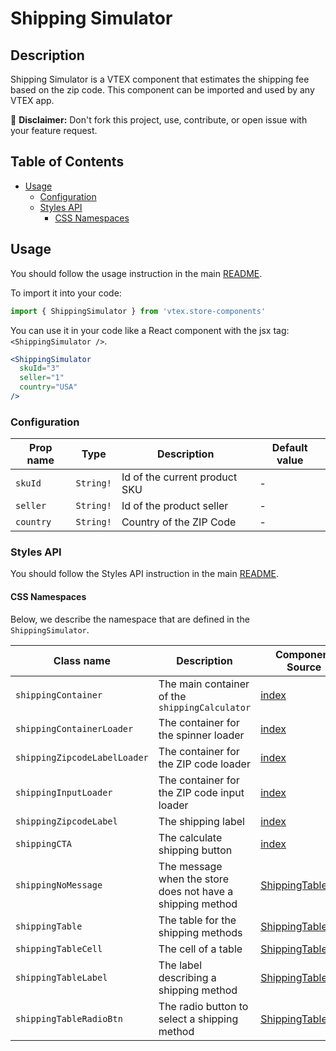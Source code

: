 # Shipping Simulator

## Description

Shipping Simulator is a VTEX component that estimates the shipping fee based on the zip code. This component can be imported and used by any VTEX app.

:loudspeaker: **Disclaimer:** Don't fork this project, use, contribute, or open issue with your feature request.

## Table of Contents
- [Usage](#usage)
  - [Configuration](#configuration)
  - [Styles API](#styles-api)
    - [CSS Namespaces](#css-namespaces)

## Usage
You should follow the usage instruction in the main [README](https://github.com/vtex-apps/store-components/blob/master/README.md#usage).

To import it into your code: 
```js
import { ShippingSimulator } from 'vtex.store-components'
```

You can use it in your code like a React component with the jsx tag: `<ShippingSimulator />`. 

```jsx
<ShippingSimulator
  skuId="3"
  seller="1"
  country="USA"
/>
```

### Configuration

| Prop name          | Type        | Description                                  | Default value |
| ------------------ | ----------- | -------------------------------------------- | ------------- |
| `skuId`            | `String!`   | Id of the current product SKU                | - |
| `seller`           | `String!`   | Id of the product seller                     | - |
| `country`          | `String!`   | Country of the ZIP Code                      | - |

### Styles API

You should follow the Styles API instruction in the main [README](/README.md#styles-api).

#### CSS Namespaces
Below, we describe the namespace that are defined in the `ShippingSimulator`.

| Class name | Description | Component Source |
| ---------- | ----------- | ---------------- |
| `shippingContainer` | The main container of the `shippingCalculator` | [index](/react/components/ShippingSimulator/index.js) |
| `shippingContainerLoader` | The container for the spinner loader | [index](/react/components/ShippingSimulator/index.js) |
| `shippingZipcodeLabelLoader` | The container for the ZIP code loader | [index](/react/components/ShippingSimulator/index.js) |
| `shippingInputLoader` | The container for the ZIP code input loader | [index](/react/components/ShippingSimulator/index.js) |
| `shippingZipcodeLabel` | The shipping label | [index](/react/components/ShippingSimulator/index.js) |
| `shippingCTA` | The calculate shipping button | [index](/react/components/ShippingSimulator/index.js) |
| `shippingNoMessage` | The message when the store does not have a shipping method | [ShippingTable](/react/components/ShippingSimulator/components/ShippingTable.js) |
| `shippingTable` | The table for the shipping methods | [ShippingTable](/react/components/ShippingSimulator/components/ShippingTable.js) |
| `shippingTableCell` | The cell of a table | [ShippingTableRow](/react/components/ShippingSimulator/components/ShippingTableRow.js) |
| `shippingTableLabel` | The label describing a shipping method | [ShippingTableRow](/react/components/ShippingSimulator/components/ShippingTableRow.js) |
| `shippingTableRadioBtn` | The radio button to select a shipping method | [ShippingTableRow](/react/components/ShippingSimulator/components/ShippingTableRow.js) |
